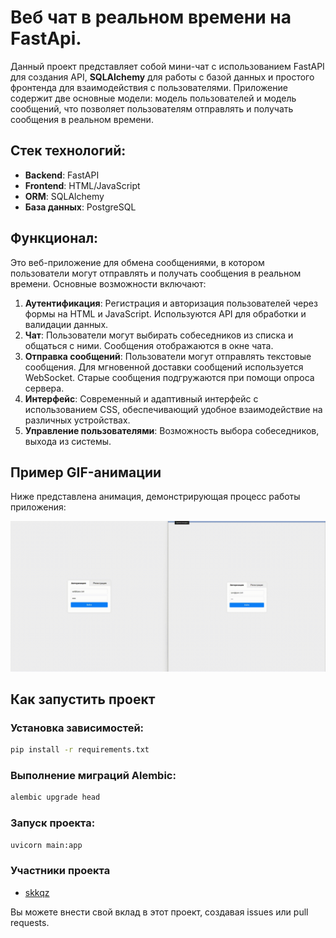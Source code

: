 # Веб чат в реальном времени на FastApi.

Данный проект представляет собой мини-чат с использованием FastAPI для создания API,
**SQLAlchemy** для работы с базой данных и простого фронтенда для взаимодействия с пользователями.
Приложение содержит две основные модели: модель пользователей и модель сообщений, что позволяет
пользователям отправлять и получать сообщения в реальном времени.

## Стек технологий:
- **Backend**: FastAPI
- **Frontend**: HTML/JavaScript
- **ORM**: SQLAlchemy
- **База данных**: PostgreSQL 

## Функционал:
Это веб-приложение для обмена сообщениями, в котором пользователи могут отправлять и получать сообщения в реальном времени. Основные возможности включают:

1. **Аутентификация**: Регистрация и авторизация пользователей через формы на HTML и JavaScript. Используются API для обработки и валидации данных.
2. **Чат**: Пользователи могут выбирать собеседников из списка и общаться с ними. Сообщения отображаются в окне чата.
3. **Отправка сообщений**: Пользователи могут отправлять текстовые сообщения. Для мгновенной доставки сообщений используется WebSocket. Старые сообщения подгружаются при помощи опроса сервера.
4. **Интерфейс**: Современный и адаптивный интерфейс с использованием CSS, обеспечивающий удобное взаимодействие на различных устройствах.
5. **Управление пользователями**: Возможность выбора собеседников, выхода из системы.

## Пример GIF-анимации

Ниже представлена анимация, демонстрирующая процесс работы приложения:

<img src="demo.gif" width="600" alt="Демонстрация работы мини-чата" />

## Как запустить проект

### Установка зависимостей:

```bash
pip install -r requirements.txt
```

### Выполнение миграций Alembic:

```bash
alembic upgrade head
```
### Запуск проекта:
```bash
uvicorn main:app
```

### Участники проекта
* [skkqz](https://github.com/skkqz/)

Вы можете внести свой вклад в этот проект, создавая issues или pull requests.